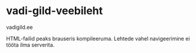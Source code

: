 # vadi-gild-veebileht
vadigild.ee

HTML-failid peaks brauseris kompileeruma. Lehtede vahel navigeerimine ei tööta ilma serverita.
